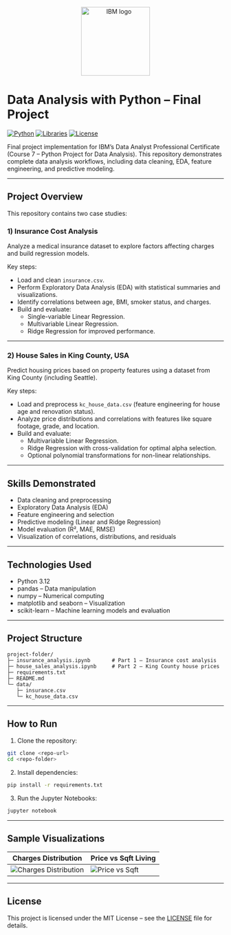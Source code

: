 <p align="center">
  <img src="https://upload.wikimedia.org/wikipedia/commons/5/51/IBM_logo.svg" alt="IBM logo" width="160">
</p>

# Data Analysis with Python – Final Project

[![Python](https://img.shields.io/badge/Python-3.12-blue.svg)](https://www.python.org/)
[![Libraries](https://img.shields.io/badge/Libraries-Pandas%2C%20NumPy%2C%20Matplotlib%2C%20Seaborn%2C%20scikit--learn-yellow)](#)
[![License](https://img.shields.io/badge/License-MIT-green.svg)](LICENSE)

Final project implementation for IBM’s Data Analyst Professional Certificate (Course 7 – Python Project for Data Analysis).
This repository demonstrates complete data analysis workflows, including data cleaning, EDA, feature engineering, and predictive modeling.

---

## Project Overview

This repository contains two case studies:

### 1) Insurance Cost Analysis
Analyze a medical insurance dataset to explore factors affecting charges and build regression models.

Key steps:
- Load and clean `insurance.csv`.
- Perform Exploratory Data Analysis (EDA) with statistical summaries and visualizations.
- Identify correlations between age, BMI, smoker status, and charges.
- Build and evaluate:
  - Single-variable Linear Regression.
  - Multivariable Linear Regression.
  - Ridge Regression for improved performance.

---

### 2) House Sales in King County, USA
Predict housing prices based on property features using a dataset from King County (including Seattle).

Key steps:
- Load and preprocess `kc_house_data.csv` (feature engineering for house age and renovation status).
- Analyze price distributions and correlations with features like square footage, grade, and location.
- Build and evaluate:
  - Multivariable Linear Regression.
  - Ridge Regression with cross-validation for optimal alpha selection.
  - Optional polynomial transformations for non-linear relationships.

---

## Skills Demonstrated
- Data cleaning and preprocessing
- Exploratory Data Analysis (EDA)
- Feature engineering and selection
- Predictive modeling (Linear and Ridge Regression)
- Model evaluation (R², MAE, RMSE)
- Visualization of correlations, distributions, and residuals

---

## Technologies Used
- Python 3.12
- pandas – Data manipulation
- numpy – Numerical computing
- matplotlib and seaborn – Visualization
- scikit-learn – Machine learning models and evaluation

---

## Project Structure
```
project-folder/
├─ insurance_analysis.ipynb       # Part 1 – Insurance cost analysis
├─ house_sales_analysis.ipynb     # Part 2 – King County house prices
├─ requirements.txt
├─ README.md
└─ data/
   ├─ insurance.csv
   └─ kc_house_data.csv
```

---

## How to Run
1) Clone the repository:
```bash
git clone <repo-url>
cd <repo-folder>
```

2) Install dependencies:
```bash
pip install -r requirements.txt
```

3) Run the Jupyter Notebooks:
```bash
jupyter notebook
```

---

## Sample Visualizations

| Charges Distribution | Price vs Sqft Living |
|----------------------|----------------------|
| ![Charges Distribution](images/charges_dist.png) | ![Price vs Sqft](images/price_sqft.png) |

---

## License
This project is licensed under the MIT License – see the [LICENSE](LICENSE) file for details.
